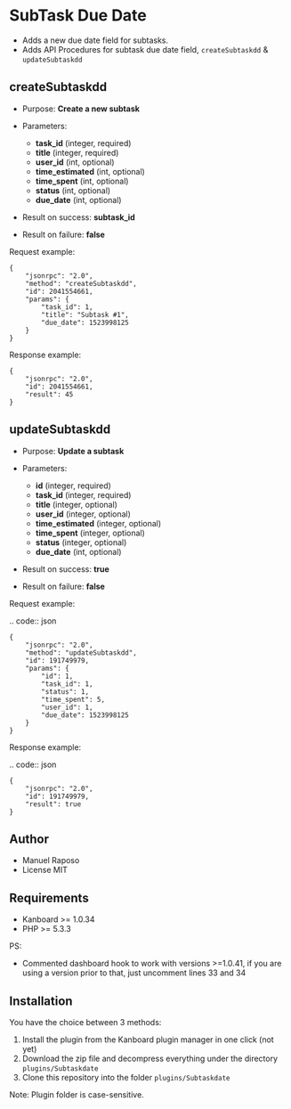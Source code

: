 SubTask Due Date
===============

- Adds a new due date field for subtasks.
- Adds API Procedures for subtask due date field, `createSubtaskdd` & `updateSubtaskdd`

createSubtaskdd
-------------

-  Purpose: **Create a new subtask**
-  Parameters:

   -  **task_id** (integer, required)
   -  **title** (integer, required)
   -  **user_id** (int, optional)
   -  **time_estimated** (int, optional)
   -  **time_spent** (int, optional)
   -  **status** (int, optional)
   -  **due_date** (int, optional)

-  Result on success: **subtask_id**
-  Result on failure: **false**

Request example:


    {
        "jsonrpc": "2.0",
        "method": "createSubtaskdd",
        "id": 2041554661,
        "params": {
            "task_id": 1,
            "title": "Subtask #1",
            "due_date": 1523998125
        }
    }

Response example:


    {
        "jsonrpc": "2.0",
        "id": 2041554661,
        "result": 45
    }

updateSubtaskdd
-------------

-  Purpose: **Update a subtask**
-  Parameters:

   -  **id** (integer, required)
   -  **task_id** (integer, required)
   -  **title** (integer, optional)
   -  **user_id** (integer, optional)
   -  **time_estimated** (integer, optional)
   -  **time_spent** (integer, optional)
   -  **status** (integer, optional)
   -  **due_date** (int, optional)

-  Result on success: **true**
-  Result on failure: **false**

Request example:

.. code:: json

    {
        "jsonrpc": "2.0",
        "method": "updateSubtaskdd",
        "id": 191749979,
        "params": {
            "id": 1,
            "task_id": 1,
            "status": 1,
            "time_spent": 5,
            "user_id": 1,
            "due_date": 1523998125
        }
    }

Response example:

.. code:: json

    {
        "jsonrpc": "2.0",
        "id": 191749979,
        "result": true
    }


Author
------

- Manuel Raposo
- License MIT

Requirements
------------

- Kanboard >= 1.0.34
- PHP >= 5.3.3

PS:
  - Commented dashboard hook to work with versions >=1.0.41, if you are using a version prior to that, just uncomment lines 33 and 34
  
Installation
------------

You have the choice between 3 methods:

1. Install the plugin from the Kanboard plugin manager in one click (not yet)
2. Download the zip file and decompress everything under the directory `plugins/Subtaskdate`
3. Clone this repository into the folder `plugins/Subtaskdate`

Note: Plugin folder is case-sensitive.
